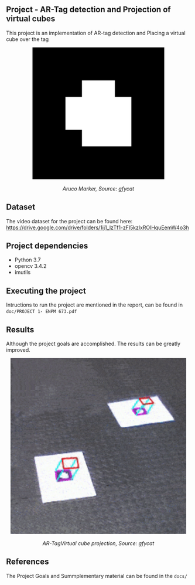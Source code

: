 ## Project - AR-Tag detection and Projection of virtual cubes
This project is an implementation of AR-tag detection and Placing a virtual cube over the tag

<p align="center">
<img src="img/ref_marker.png" alt="ar" width="360">
</p>
<p align="center">
<em>Aruco Marker, Source: gfycat</em>
</p>


## Dataset
The video dataset for the project can be found here:
https://drive.google.com/drive/folders/1ij1_lzTf1-zFl5kzlxROlHquEemW4o3h

## Project dependencies
* Python 3.7
* opencv 3.4.2 
* imutils

## Executing the project
Intructions to run the project are mentioned in the report, can be found in `doc/PROJECT 1- ENPM 673.pdf`

## Results

Although the project goals are accomplished. The results can be greatly improved.

<p align="center">
<img src="img/ar_gif.gif" alt="ar" width="480">
</p>
<p align="center">
<em>AR-TagVirtual cube projection, Source: gfycat</em>
</p>

## References
The Project Goals and Summplementary material can be found in the `docs/`
